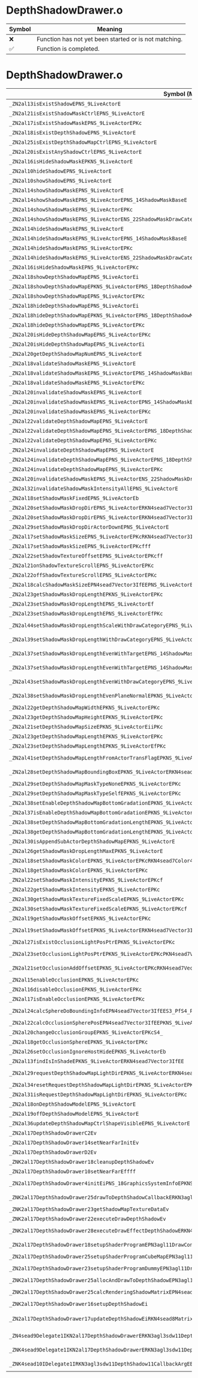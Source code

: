 # DepthShadowDrawer.o
| Symbol | Meaning 
| ------------- | ------------- 
| :x: | Function has not yet been started or is not matching. 
| :white_check_mark: | Function is completed. 


# DepthShadowDrawer.o
| Symbol (Mangled) | Symbol (Demangled) | Decompiled? |
| ------------- |  ------------- | ------------- |
| `_ZN2al13isExistShadowEPNS_9LiveActorE` | `al::isExistShadow(al::LiveActor *)` | :white_check_mark: |
| `_ZN2al21isExistShadowMaskCtrlEPNS_9LiveActorE` | `al::isExistShadowMaskCtrl(al::LiveActor *)` | :white_check_mark: |
| `_ZN2al17isExistShadowMaskEPNS_9LiveActorEPKc` | `al::isExistShadowMask(al::LiveActor *,char const*)` | :white_check_mark: |
| `_ZN2al18isExistDepthShadowEPNS_9LiveActorE` | `al::isExistDepthShadow(al::LiveActor *)` | :white_check_mark: |
| `_ZN2al25isExistDepthShadowMapCtrlEPNS_9LiveActorE` | `al::isExistDepthShadowMapCtrl(al::LiveActor *)` | :white_check_mark: |
| `_ZN2al20isExistAnyShadowCtrlEPNS_9LiveActorE` | `al::isExistAnyShadowCtrl(al::LiveActor *)` | :white_check_mark: |
| `_ZN2al16isHideShadowMaskEPKNS_9LiveActorE` | `al::isHideShadowMask(al::LiveActor const*)` | :white_check_mark: |
| `_ZN2al10hideShadowEPNS_9LiveActorE` | `al::hideShadow(al::LiveActor *)` | :white_check_mark: |
| `_ZN2al10showShadowEPNS_9LiveActorE` | `al::showShadow(al::LiveActor *)` | :white_check_mark: |
| `_ZN2al14showShadowMaskEPNS_9LiveActorE` | `al::showShadowMask(al::LiveActor *)` | :white_check_mark: |
| `_ZN2al14showShadowMaskEPNS_9LiveActorEPNS_14ShadowMaskBaseE` | `al::showShadowMask(al::LiveActor *,al::ShadowMaskBase *)` | :white_check_mark: |
| `_ZN2al14showShadowMaskEPNS_9LiveActorEPKc` | `al::showShadowMask(al::LiveActor *,char const*)` | :white_check_mark: |
| `_ZN2al14showShadowMaskEPNS_9LiveActorENS_22ShadowMaskDrawCategoryE` | `al::showShadowMask(al::LiveActor *,al::ShadowMaskDrawCategory)` | :white_check_mark: |
| `_ZN2al14hideShadowMaskEPNS_9LiveActorE` | `al::hideShadowMask(al::LiveActor *)` | :white_check_mark: |
| `_ZN2al14hideShadowMaskEPNS_9LiveActorEPNS_14ShadowMaskBaseE` | `al::hideShadowMask(al::LiveActor *,al::ShadowMaskBase *)` | :white_check_mark: |
| `_ZN2al14hideShadowMaskEPNS_9LiveActorEPKc` | `al::hideShadowMask(al::LiveActor *,char const*)` | :white_check_mark: |
| `_ZN2al14hideShadowMaskEPNS_9LiveActorENS_22ShadowMaskDrawCategoryE` | `al::hideShadowMask(al::LiveActor *,al::ShadowMaskDrawCategory)` | :white_check_mark: |
| `_ZN2al16isHideShadowMaskEPNS_9LiveActorEPKc` | `al::isHideShadowMask(al::LiveActor *,char const*)` | :white_check_mark: |
| `_ZN2al18showDepthShadowMapEPNS_9LiveActorEi` | `al::showDepthShadowMap(al::LiveActor *,int)` | :white_check_mark: |
| `_ZN2al18showDepthShadowMapEPKNS_9LiveActorEPNS_18DepthShadowMapInfoE` | `al::showDepthShadowMap(al::LiveActor const*,al::DepthShadowMapInfo *)` | :white_check_mark: |
| `_ZN2al18showDepthShadowMapEPNS_9LiveActorEPKc` | `al::showDepthShadowMap(al::LiveActor *,char const*)` | :white_check_mark: |
| `_ZN2al18hideDepthShadowMapEPNS_9LiveActorEi` | `al::hideDepthShadowMap(al::LiveActor *,int)` | :white_check_mark: |
| `_ZN2al18hideDepthShadowMapEPKNS_9LiveActorEPNS_18DepthShadowMapInfoE` | `al::hideDepthShadowMap(al::LiveActor const*,al::DepthShadowMapInfo *)` | :white_check_mark: |
| `_ZN2al18hideDepthShadowMapEPNS_9LiveActorEPKc` | `al::hideDepthShadowMap(al::LiveActor *,char const*)` | :white_check_mark: |
| `_ZN2al20isHideDepthShadowMapEPNS_9LiveActorEPKc` | `al::isHideDepthShadowMap(al::LiveActor *,char const*)` | :white_check_mark: |
| `_ZN2al20isHideDepthShadowMapEPNS_9LiveActorEi` | `al::isHideDepthShadowMap(al::LiveActor *,int)` | :white_check_mark: |
| `_ZN2al20getDepthShadowMapNumEPNS_9LiveActorE` | `al::getDepthShadowMapNum(al::LiveActor *)` | :white_check_mark: |
| `_ZN2al18validateShadowMaskEPNS_9LiveActorE` | `al::validateShadowMask(al::LiveActor *)` | :white_check_mark: |
| `_ZN2al18validateShadowMaskEPNS_9LiveActorEPNS_14ShadowMaskBaseE` | `al::validateShadowMask(al::LiveActor *,al::ShadowMaskBase *)` | :white_check_mark: |
| `_ZN2al18validateShadowMaskEPNS_9LiveActorEPKc` | `al::validateShadowMask(al::LiveActor *,char const*)` | :white_check_mark: |
| `_ZN2al20invalidateShadowMaskEPNS_9LiveActorE` | `al::invalidateShadowMask(al::LiveActor *)` | :white_check_mark: |
| `_ZN2al20invalidateShadowMaskEPNS_9LiveActorEPNS_14ShadowMaskBaseE` | `al::invalidateShadowMask(al::LiveActor *,al::ShadowMaskBase *)` | :white_check_mark: |
| `_ZN2al20invalidateShadowMaskEPNS_9LiveActorEPKc` | `al::invalidateShadowMask(al::LiveActor *,char const*)` | :white_check_mark: |
| `_ZN2al22validateDepthShadowMapEPNS_9LiveActorE` | `al::validateDepthShadowMap(al::LiveActor *)` | :white_check_mark: |
| `_ZN2al22validateDepthShadowMapEPNS_9LiveActorEPNS_18DepthShadowMapInfoE` | `al::validateDepthShadowMap(al::LiveActor *,al::DepthShadowMapInfo *)` | :white_check_mark: |
| `_ZN2al22validateDepthShadowMapEPNS_9LiveActorEPKc` | `al::validateDepthShadowMap(al::LiveActor *,char const*)` | :white_check_mark: |
| `_ZN2al24invalidateDepthShadowMapEPNS_9LiveActorE` | `al::invalidateDepthShadowMap(al::LiveActor *)` | :white_check_mark: |
| `_ZN2al24invalidateDepthShadowMapEPNS_9LiveActorEPNS_18DepthShadowMapInfoE` | `al::invalidateDepthShadowMap(al::LiveActor *,al::DepthShadowMapInfo *)` | :white_check_mark: |
| `_ZN2al24invalidateDepthShadowMapEPNS_9LiveActorEPKc` | `al::invalidateDepthShadowMap(al::LiveActor *,char const*)` | :white_check_mark: |
| `_ZN2al20invalidateShadowMaskEPNS_9LiveActorENS_22ShadowMaskDrawCategoryE` | `al::invalidateShadowMask(al::LiveActor *,al::ShadowMaskDrawCategory)` | :white_check_mark: |
| `_ZN2al32invalidateShadowMaskIntensityAllEPNS_9LiveActorE` | `al::invalidateShadowMaskIntensityAll(al::LiveActor *)` | :white_check_mark: |
| `_ZN2al18setShadowMaskFixedEPNS_9LiveActorEb` | `al::setShadowMaskFixed(al::LiveActor *,bool)` | :white_check_mark: |
| `_ZN2al20setShadowMaskDropDirEPNS_9LiveActorERKN4sead7Vector3IfEE` | `al::setShadowMaskDropDir(al::LiveActor *,sead::Vector3<float> const&)` | :white_check_mark: |
| `_ZN2al20setShadowMaskDropDirEPNS_9LiveActorERKN4sead7Vector3IfEEPKc` | `al::setShadowMaskDropDir(al::LiveActor *,sead::Vector3<float> const&,char const*)` | :white_check_mark: |
| `_ZN2al29setShadowMaskDropDirActorDownEPNS_9LiveActorE` | `al::setShadowMaskDropDirActorDown(al::LiveActor *)` | :white_check_mark: |
| `_ZN2al17setShadowMaskSizeEPNS_9LiveActorEPKcRKN4sead7Vector3IfEE` | `al::setShadowMaskSize(al::LiveActor *,char const*,sead::Vector3<float> const&)` | :white_check_mark: |
| `_ZN2al17setShadowMaskSizeEPNS_9LiveActorEPKcfff` | `al::setShadowMaskSize(al::LiveActor *,char const*,float,float,float)` | :white_check_mark: |
| `_ZN2al22setShadowTextureOffsetEPNS_9LiveActorEPKcff` | `al::setShadowTextureOffset(al::LiveActor *,char const*,float,float)` | :white_check_mark: |
| `_ZN2al21onShadowTextureScrollEPNS_9LiveActorEPKc` | `al::onShadowTextureScroll(al::LiveActor *,char const*)` | :white_check_mark: |
| `_ZN2al22offShadowTextureScrollEPNS_9LiveActorEPKc` | `al::offShadowTextureScroll(al::LiveActor *,char const*)` | :white_check_mark: |
| `_ZN2al18calcShadowMaskSizeEPN4sead7Vector3IfEEPNS_9LiveActorEPKc` | `al::calcShadowMaskSize(sead::Vector3<float> *,al::LiveActor *,char const*)` | :white_check_mark: |
| `_ZN2al23getShadowMaskDropLengthEPKNS_9LiveActorEPKc` | `al::getShadowMaskDropLength(al::LiveActor const*,char const*)` | :white_check_mark: |
| `_ZN2al23setShadowMaskDropLengthEPNS_9LiveActorEf` | `al::setShadowMaskDropLength(al::LiveActor *,float)` | :white_check_mark: |
| `_ZN2al23setShadowMaskDropLengthEPNS_9LiveActorEfPKc` | `al::setShadowMaskDropLength(al::LiveActor *,float,char const*)` | :white_check_mark: |
| `_ZN2al44setShadowMaskDropLengthScaleWithDrawCategoryEPNS_9LiveActorEfNS_22ShadowMaskDrawCategoryE` | `al::setShadowMaskDropLengthScaleWithDrawCategory(al::LiveActor *,float,al::ShadowMaskDrawCategory)` | :white_check_mark: |
| `_ZN2al39setShadowMaskDropLengthWithDrawCategoryEPNS_9LiveActorEfNS_22ShadowMaskDrawCategoryE` | `al::setShadowMaskDropLengthWithDrawCategory(al::LiveActor *,float,al::ShadowMaskDrawCategory)` | :white_check_mark: |
| `_ZN2al37setShadowMaskDropLengthEvenWithTargetEPNS_14ShadowMaskBaseEPKcRKN4sead7Vector3IfEE` | `al::setShadowMaskDropLengthEvenWithTarget(al::ShadowMaskBase *,char const*,sead::Vector3<float> const&)` | :white_check_mark: |
| `_ZN2al37setShadowMaskDropLengthEvenWithTargetEPNS_14ShadowMaskBaseEPKS0_RKN4sead7Vector3IfEE` | `al::setShadowMaskDropLengthEvenWithTarget(al::ShadowMaskBase *,al::ShadowMaskBase const*,sead::Vector3<float> const&)` | :white_check_mark: |
| `_ZN2al43setShadowMaskDropLengthEvenWithDrawCategoryEPNS_9LiveActorENS_22ShadowMaskDrawCategoryEPKS0_PKc` | `al::setShadowMaskDropLengthEvenWithDrawCategory(al::LiveActor *,al::ShadowMaskDrawCategory,al::LiveActor const*,char const*)` | :white_check_mark: |
| `_ZN2al38setShadowMaskDropLengthEvenPlaneNormalEPKNS_9LiveActorERKN4sead7Vector3IfEE` | `al::setShadowMaskDropLengthEvenPlaneNormal(al::LiveActor const*,sead::Vector3<float> const&)` | :white_check_mark: |
| `_ZN2al22getDepthShadowMapWidthEPKNS_9LiveActorEPKc` | `al::getDepthShadowMapWidth(al::LiveActor const*,char const*)` | :white_check_mark: |
| `_ZN2al23getDepthShadowMapHeightEPKNS_9LiveActorEPKc` | `al::getDepthShadowMapHeight(al::LiveActor const*,char const*)` | :white_check_mark: |
| `_ZN2al21setDepthShadowMapSizeEPKNS_9LiveActorEiiPKc` | `al::setDepthShadowMapSize(al::LiveActor const*,int,int,char const*)` | :white_check_mark: |
| `_ZN2al23getDepthShadowMapLengthEPKNS_9LiveActorEPKc` | `al::getDepthShadowMapLength(al::LiveActor const*,char const*)` | :white_check_mark: |
| `_ZN2al23setDepthShadowMapLengthEPKNS_9LiveActorEfPKc` | `al::setDepthShadowMapLength(al::LiveActor const*,float,char const*)` | :white_check_mark: |
| `_ZN2al41setDepthShadowMapLengthFromActorTransFlagEPKNS_9LiveActorEbPKc` | `al::setDepthShadowMapLengthFromActorTransFlag(al::LiveActor const*,bool,char const*)` | :white_check_mark: |
| `_ZN2al28setDepthShadowMapBoundingBoxEPKNS_9LiveActorERKN4sead7Vector3IfEES7_PKc` | `al::setDepthShadowMapBoundingBox(al::LiveActor const*,sead::Vector3<float> const&,sead::Vector3<float> const&,char const*)` | :white_check_mark: |
| `_ZN2al29setDepthShadowMapMaskTypeNoneEPKNS_9LiveActorEPKc` | `al::setDepthShadowMapMaskTypeNone(al::LiveActor const*,char const*)` | :white_check_mark: |
| `_ZN2al29setDepthShadowMapMaskTypeSelfEPKNS_9LiveActorEPKc` | `al::setDepthShadowMapMaskTypeSelf(al::LiveActor const*,char const*)` | :white_check_mark: |
| `_ZN2al38setEnableDepthShadowMapBottomGradationEPKNS_9LiveActorEPKcb` | `al::setEnableDepthShadowMapBottomGradation(al::LiveActor const*,char const*,bool)` | :white_check_mark: |
| `_ZN2al37isEnableDepthShadowMapBottomGradationEPKNS_9LiveActorEPKc` | `al::isEnableDepthShadowMapBottomGradation(al::LiveActor const*,char const*)` | :white_check_mark: |
| `_ZN2al38setDepthShadowMapBottomGradationLengthEPKNS_9LiveActorEPKcf` | `al::setDepthShadowMapBottomGradationLength(al::LiveActor const*,char const*,float)` | :white_check_mark: |
| `_ZN2al38getDepthShadowMapBottomGradationLengthEPKNS_9LiveActorEPKc` | `al::getDepthShadowMapBottomGradationLength(al::LiveActor const*,char const*)` | :white_check_mark: |
| `_ZN2al30isAppendSubActorDepthShadowMapEPKNS_9LiveActorE` | `al::isAppendSubActorDepthShadowMap(al::LiveActor const*)` | :white_check_mark: |
| `_ZN2al26getShadowMaskDropLengthMaxEPKNS_9LiveActorE` | `al::getShadowMaskDropLengthMax(al::LiveActor const*)` | :white_check_mark: |
| `_ZN2al18setShadowMaskColorEPKNS_9LiveActorEPKcRKN4sead7Color4fE` | `al::setShadowMaskColor(al::LiveActor const*,char const*,sead::Color4f const&)` | :white_check_mark: |
| `_ZN2al18getShadowMaskColorEPKNS_9LiveActorEPKc` | `al::getShadowMaskColor(al::LiveActor const*,char const*)` | :white_check_mark: |
| `_ZN2al22setShadowMaskIntensityEPKNS_9LiveActorEPKcf` | `al::setShadowMaskIntensity(al::LiveActor const*,char const*,float)` | :white_check_mark: |
| `_ZN2al22getShadowMaskIntensityEPKNS_9LiveActorEPKc` | `al::getShadowMaskIntensity(al::LiveActor const*,char const*)` | :white_check_mark: |
| `_ZN2al30getShadowMaskTextureFixedScaleEPKNS_9LiveActorEPKc` | `al::getShadowMaskTextureFixedScale(al::LiveActor const*,char const*)` | :white_check_mark: |
| `_ZN2al30setShadowMaskTextureFixedScaleEPKNS_9LiveActorEPKcf` | `al::setShadowMaskTextureFixedScale(al::LiveActor const*,char const*,float)` | :white_check_mark: |
| `_ZN2al19getShadowMaskOffsetEPKNS_9LiveActorEPKc` | `al::getShadowMaskOffset(al::LiveActor const*,char const*)` | :white_check_mark: |
| `_ZN2al19setShadowMaskOffsetEPKNS_9LiveActorERKN4sead7Vector3IfEEPKc` | `al::setShadowMaskOffset(al::LiveActor const*,sead::Vector3<float> const&,char const*)` | :white_check_mark: |
| `_ZN2al27isExistOcclusionLightPosPtrEPKNS_9LiveActorEPKc` | `al::isExistOcclusionLightPosPtr(al::LiveActor const*,char const*)` | :white_check_mark: |
| `_ZN2al23setOcclusionLightPosPtrEPKNS_9LiveActorEPKcPKN4sead7Vector3IfEE` | `al::setOcclusionLightPosPtr(al::LiveActor const*,char const*,sead::Vector3<float> const*)` | :white_check_mark: |
| `_ZN2al21setOcclusionAddOffsetEPKNS_9LiveActorEPKcRKN4sead7Vector3IfEE` | `al::setOcclusionAddOffset(al::LiveActor const*,char const*,sead::Vector3<float> const&)` | :white_check_mark: |
| `_ZN2al15enableOcclusionEPKNS_9LiveActorEPKc` | `al::enableOcclusion(al::LiveActor const*,char const*)` | :white_check_mark: |
| `_ZN2al16disableOcclusionEPKNS_9LiveActorEPKc` | `al::disableOcclusion(al::LiveActor const*,char const*)` | :white_check_mark: |
| `_ZN2al17isEnableOcclusionEPKNS_9LiveActorEPKc` | `al::isEnableOcclusion(al::LiveActor const*,char const*)` | :white_check_mark: |
| `_ZN2al24calcSphereDoBoundingInfoEPN4sead7Vector3IfEES3_PfS4_PKNS_9LiveActorEPKcf` | `al::calcSphereDoBoundingInfo(sead::Vector3<float> *,sead::Vector3<float> *,float *,float *,al::LiveActor const*,char const*,float)` | :white_check_mark: |
| `_ZN2al22calcOcclusionSpherePosEPN4sead7Vector3IfEEPKNS_9LiveActorEPKc` | `al::calcOcclusionSpherePos(sead::Vector3<float> *,al::LiveActor const*,char const*)` | :white_check_mark: |
| `_ZN2al20changeOcclusionGroupEPKNS_9LiveActorEPKcS4_` | `al::changeOcclusionGroup(al::LiveActor const*,char const*,char const*)` | :white_check_mark: |
| `_ZN2al18getOcclusionSphereEPKNS_9LiveActorEPKc` | `al::getOcclusionSphere(al::LiveActor const*,char const*)` | :white_check_mark: |
| `_ZN2al26setOcclusionIgnoreHostHideEPKNS_9LiveActorEb` | `al::setOcclusionIgnoreHostHide(al::LiveActor const*,bool)` | :white_check_mark: |
| `_ZN2al13findIsInShadeEPKNS_9LiveActorERKN4sead7Vector3IfEE` | `al::findIsInShade(al::LiveActor const*,sead::Vector3<float> const&)` | :white_check_mark: |
| `_ZN2al29requestDepthShadowMapLightDirEPKNS_9LiveActorERKN4sead7Vector3IfEEPKc` | `al::requestDepthShadowMapLightDir(al::LiveActor const*,sead::Vector3<float> const&,char const*)` | :white_check_mark: |
| `_ZN2al34resetRequestDepthShadowMapLightDirEPKNS_9LiveActorEPKc` | `al::resetRequestDepthShadowMapLightDir(al::LiveActor const*,char const*)` | :white_check_mark: |
| `_ZN2al31isRequestDepthShadowMapLightDirEPKNS_9LiveActorEPKc` | `al::isRequestDepthShadowMapLightDir(al::LiveActor const*,char const*)` | :white_check_mark: |
| `_ZN2al18onDepthShadowModelEPNS_9LiveActorE` | `al::onDepthShadowModel(al::LiveActor *)` | :white_check_mark: |
| `_ZN2al19offDepthShadowModelEPNS_9LiveActorE` | `al::offDepthShadowModel(al::LiveActor *)` | :white_check_mark: |
| `_ZN2al36updateDepthShadowMapCtrlShapeVisibleEPNS_9LiveActorE` | `al::updateDepthShadowMapCtrlShapeVisible(al::LiveActor *)` | :white_check_mark: |
| `_ZN2al17DepthShadowDrawerC2Ev` | `al::DepthShadowDrawer::DepthShadowDrawer(void)` | :white_check_mark: |
| `_ZN2al17DepthShadowDrawer14setNearFarInitEv` | `al::DepthShadowDrawer::setNearFarInit(void)` | :white_check_mark: |
| `_ZN2al17DepthShadowDrawerD2Ev` | `al::DepthShadowDrawer::~DepthShadowDrawer()` | :white_check_mark: |
| `_ZNK2al17DepthShadowDrawer18cleanupDepthShadowEv` | `al::DepthShadowDrawer::cleanupDepthShadow(void)const` | :white_check_mark: |
| `_ZN2al17DepthShadowDrawer10setNearFarEffff` | `al::DepthShadowDrawer::setNearFar(float,float,float,float)` | :white_check_mark: |
| `_ZN2al17DepthShadowDrawer4initEiPNS_18GraphicsSystemInfoEPKNS_15ExecuteDirectorEPKNS_12EffectSystemEPKNS_12PlayerHolderE` | `al::DepthShadowDrawer::init(int,al::GraphicsSystemInfo *,al::ExecuteDirector const*,al::EffectSystem const*,al::PlayerHolder const*)` | :white_check_mark: |
| `_ZNK2al17DepthShadowDrawer25drawToDepthShadowCallbackERKN3agl3sdw11DepthShadow11CallbackArgE` | `al::DepthShadowDrawer::drawToDepthShadowCallback(agl::sdw::DepthShadow::CallbackArg const&)const` | :white_check_mark: |
| `_ZNK2al17DepthShadowDrawer23getShadowMapTextureDataEv` | `al::DepthShadowDrawer::getShadowMapTextureData(void)const` | :white_check_mark: |
| `_ZNK2al17DepthShadowDrawer22executeDrawDepthShadowEv` | `al::DepthShadowDrawer::executeDrawDepthShadow(void)const` | :white_check_mark: |
| `_ZNK2al17DepthShadowDrawer28executeDrawEffectDepthShadowERKN4sead8Matrix34IfEERKNS1_8Matrix44IfEEff` | `al::DepthShadowDrawer::executeDrawEffectDepthShadow(sead::Matrix34<float> const&,sead::Matrix44<float> const&,float,float)const` | :white_check_mark: |
| `_ZN2al17DepthShadowDrawer18setupShaderProgramEPN3agl11DrawContextEiPKNS1_13ShaderProgramE` | `al::DepthShadowDrawer::setupShaderProgram(agl::DrawContext *,int,agl::ShaderProgram const*)` | :white_check_mark: |
| `_ZN2al17DepthShadowDrawer25setupShaderProgramCubeMapEPN3agl11DrawContextEi` | `al::DepthShadowDrawer::setupShaderProgramCubeMap(agl::DrawContext *,int)` | :white_check_mark: |
| `_ZN2al17DepthShadowDrawer23setupShaderProgramDummyEPN3agl11DrawContextEiPKNS1_13ShaderProgramE` | `al::DepthShadowDrawer::setupShaderProgramDummy(agl::DrawContext *,int,agl::ShaderProgram const*)` | :white_check_mark: |
| `_ZNK2al17DepthShadowDrawer25allocAndDrawToDepthShadowEPN3agl11DrawContextE` | `al::DepthShadowDrawer::allocAndDrawToDepthShadow(agl::DrawContext *)const` | :white_check_mark: |
| `_ZNK2al17DepthShadowDrawer25calcRenderingShadowMatrixEPN4sead8Matrix44IfEEii` | `al::DepthShadowDrawer::calcRenderingShadowMatrix(sead::Matrix44<float> *,int,int)const` | :white_check_mark: |
| `_ZNK2al17DepthShadowDrawer16setupDepthShadowEi` | `al::DepthShadowDrawer::setupDepthShadow(int)const` | :white_check_mark: |
| `_ZN2al17DepthShadowDrawer17updateDepthShadowEiRKN4sead8Matrix34IfEERKNS1_8Matrix44IfEES5_S9_` | `al::DepthShadowDrawer::updateDepthShadow(int,sead::Matrix34<float> const&,sead::Matrix44<float> const&,sead::Matrix34<float> const&,sead::Matrix44<float> const&)` | :white_check_mark: |
| `_ZN4sead9Delegate1IKN2al17DepthShadowDrawerERKN3agl3sdw11DepthShadow11CallbackArgEE6invokeES9_` | `sead::Delegate1<al::DepthShadowDrawer const,agl::sdw::DepthShadow::CallbackArg const&>::invoke(agl::sdw::DepthShadow::CallbackArg const&)` | :white_check_mark: |
| `_ZNK4sead9Delegate1IKN2al17DepthShadowDrawerERKN3agl3sdw11DepthShadow11CallbackArgEE5cloneEPNS_4HeapE` | `sead::Delegate1<al::DepthShadowDrawer const,agl::sdw::DepthShadow::CallbackArg const&>::clone(sead::Heap *)const` | :white_check_mark: |
| `_ZNK4sead10IDelegate1IRKN3agl3sdw11DepthShadow11CallbackArgEE5cloneEPNS_4HeapE` | `sead::IDelegate1<agl::sdw::DepthShadow::CallbackArg const&>::clone(sead::Heap *)const` | :white_check_mark: |

